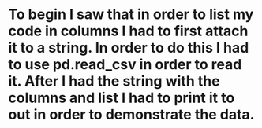 # To begin I saw that in order to list my code in columns I had to first attach it to a string. In order to do this I had to use pd.read_csv in order to read it. After I had the string with the columns and list I had to print it to out in order to demonstrate the data. 
